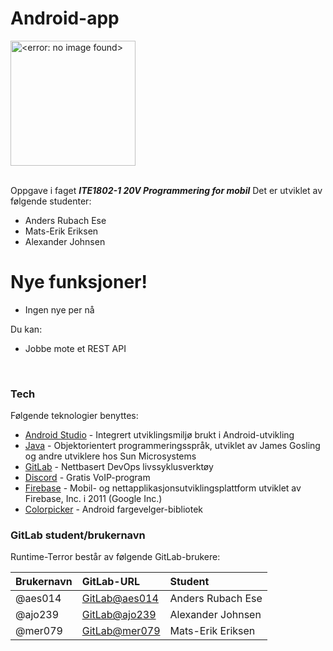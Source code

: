 # Android-app
  
<div>  
    <img src="https://shared.cdn.smp.schibsted.com/v2/images/58ab9dca-6669-4b4d-90c0-6fe76862724c?fit=crop&h=767&w=1364&s=79af404397fb166022675b0e0249677f9a5d608f" height="200px"  alt="<error: no image found>"/> <br><br>  
</div>  
  
Oppgave i faget ***ITE1802-1 20V Programmering for mobil*** Det er utviklet av følgende studenter:  
- Anders Rubach Ese  
- Mats-Erik Eriksen
- Alexander Johnsen

  
# Nye funksjoner!  
 - Ingen nye per nå  
  
Du kan:  
 - Jobbe mote et REST API
<br> 
  
### Tech  
Følgende teknologier benyttes:
* [Android Studio] - Integrert utviklingsmiljø brukt i Android-utvikling
* [Java] - Objektorientert programmeringsspråk, utviklet av James Gosling og andre utviklere hos Sun Microsystems
* [GitLab] - Nettbasert DevOps livssyklusverktøy  
* [Discord] - Gratis VoIP-program
* [Firebase] - Mobil- og nettapplikasjonsutviklingsplattform utviklet av Firebase, Inc. i 2011 (Google Inc.)
* [Colorpicker] - Android fargevelger-bibliotek
  
### GitLab student/brukernavn  
Runtime-Terror består av følgende GitLab-brukere:  
  
| Brukernavn |            GitLab-URL              |         Student          |
 | :--------- | :--------------------------------- | :----------------------- |  
| @aes014    | [GitLab@aes014][GitLab@aes014] | Anders Rubach Ese        |  
| @ajo239    | [GitLab@ajo239][GitLab@ajo239] | Alexander Johnsen         |  
| @mer079    | [GitLab@mer079][GitLab@mer079] | Mats-Erik Eriksen      |  
  
  
  
[//]: # (These are reference links used in the body of this note and get stripped out when the markdown processor does its job. There is no need to format nicely because it shouldn't be seen.)  
  [Android Studio]: <https://developer.android.com/studio>
  [Java]: <https://www.java.com/en/>
  [GitLab]: <https://gitlab.com/>  
  [Discord]: <https://discordapp.com/>
  [Firebase]: <https://firebase.google.com//>
  [Colorpicker]: <https://github.com/kristiyanP/colorpicker/>
  
  [GitLab@aes014]: <https://source.coderefinery.org/aes014>
  [GitLab@ajo239]: <https://source.coderefinery.org/ajo239>
  [GitLab@mer079]: <https://source.coderefinery.org/mer079>
